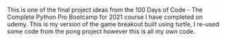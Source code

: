 This is one of the final project ideas from the 100 Days of Code - The Complete Python Pro Bootcamp for 2021 course I have completed on udemy. 
This is my version of the game breakout built using turtle, I re-used some code from the pong project however this is all my own code.
